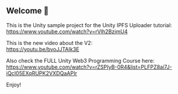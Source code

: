 <h2>Welcome 👋</h2>

This is the Unity sample project for the Unity IPFS Uploader tutorial:<br> https://www.youtube.com/watch?v=rVlh2BzjmU4

This is the new video about the V2:<br> https://youtu.be/bvoJJTAIk3E

Also check the FULL Unity Web3 Programming Course here:<br>
https://www.youtube.com/watch?v=rZSPIyB-0R4&list=PLFPZ8ai7J-iQcI05EXqRUPK2VXDQaAPIr

Enjoy!
